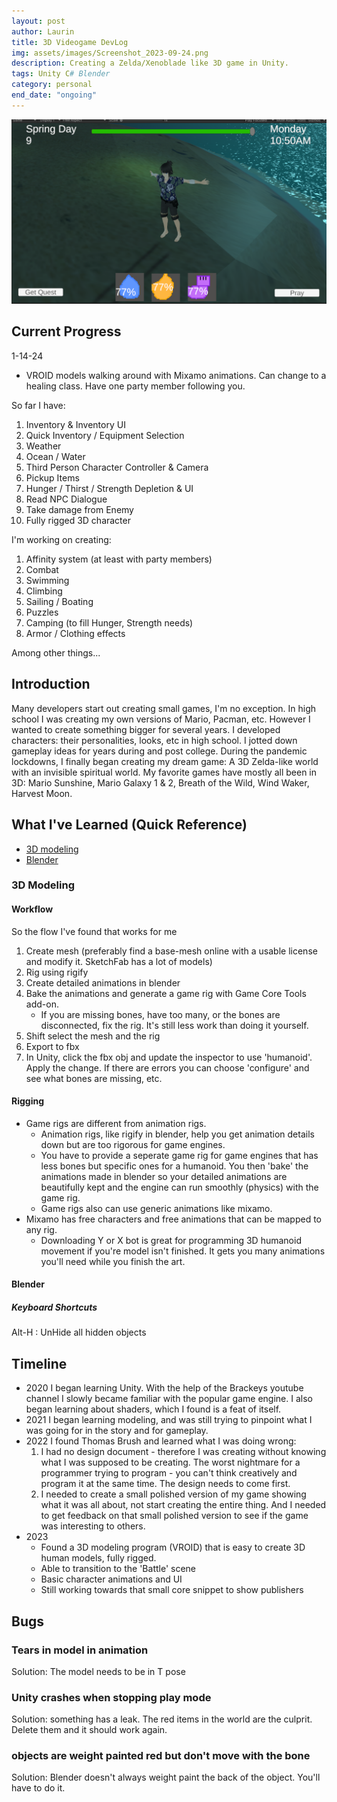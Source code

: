 ```yaml
---
layout: post
author: Laurin
title: 3D Videogame DevLog
img: assets/images/Screenshot_2023-09-24.png
description: Creating a Zelda/Xenoblade like 3D game in Unity. 
tags: Unity C# Blender
category: personal
end_date: "ongoing"
---
```

<center><img src="/assets/images/Screenshot_2023-09-24.png" alt="Blocky body with ref images" class="img-fluid" alt="Responsive image" /></center>

## Current Progress
1-14-24
* VROID models walking around with Mixamo animations. Can change to a healing class. Have one party member following you. 

So far I have: 
1. Inventory & Inventory UI 
2. Quick Inventory / Equipment Selection 
3. Weather
4. Ocean / Water 
5. Third Person Character Controller & Camera 
6. Pickup Items 
7. Hunger / Thirst / Strength Depletion & UI 
8. Read NPC Dialogue
9. Take damage from Enemy 
10. Fully rigged 3D character 

I'm working on creating: 
1. Affinity system (at least with party members)
2. Combat 
3. Swimming
4. Climbing 
5. Sailing / Boating 
6. Puzzles 
7. Camping (to fill Hunger, Strength needs)
8. Armor / Clothing effects 

Among other things...

## Introduction
Many developers start out creating small games, I'm no exception. In high school I was creating my own versions of Mario, Pacman, etc. However I wanted to create something bigger for several years. I developed characters: their personalities, looks, etc in high school. I jotted down gameplay ideas for years during and post college. During the pandemic lockdowns, I finally began creating my dream game: A 3D Zelda-like world with an invisible spiritual world. My favorite games have mostly all been in 3D: Mario Sunshine, Mario Galaxy 1 & 2, Breath of the Wild, Wind Waker, Harvest Moon. 

## What I've Learned (Quick Reference)
* [3D modeling](#3d-modeling)
* [Blender](#blender)

### 3D Modeling
#### Workflow 
So the flow I've found that works for me
1. Create mesh (preferably find a base-mesh online with a usable license and modify it. SketchFab has a lot of models)
1. Rig using rigify
1. Create detailed animations in blender
1. Bake the animations and generate a game rig with Game Core Tools add-on. 
    * If you are missing bones, have too many, or the bones are disconnected, fix the rig. It's still less work than doing it yourself. 
1. Shift select the mesh and the rig
1. Export to fbx
1. In Unity, click the fbx obj and update the inspector to use 'humanoid'. Apply the change. If there are errors you can choose 'configure' and see what bones are missing, etc. 

#### Rigging
* Game rigs are different from animation rigs. 
    * Animation rigs, like rigify in blender, help you get animation details down but are too rigorous for game engines. 
    * You have to provide a seperate game rig for game engines that has less bones but specific ones for a humanoid. You then 'bake' the animations made in blender so your detailed animations are beautifully kept and the engine can run smoothly (physics) with the game rig. 
    * Game rigs also can use generic animations like mixamo. 
* Mixamo has free characters and free animations that can be mapped to any rig. 
    * Downloading Y or X bot is great for programming 3D humanoid movement if you're model isn't finished. It gets you many animations you'll need while you finish the art. 

#### Blender 
##### Keyboard Shortcuts
Alt-H : UnHide all hidden objects

## Timeline
* 2020 I began learning Unity. With the help of the Brackeys youtube channel I slowly became familiar with the popular game engine. I also began learning about shaders, which I found is a feat of itself. 
* 2021 I began learning modeling, and was still trying to pinpoint what I was going for in the story and for gameplay. 
* 2022 I found Thomas Brush and learned what I was doing wrong: 
    1. I had no design document - therefore I was creating without knowing what I was supposed to be creating. The worst nightmare for a programmer trying to program - you can't think creatively and program it at the same time. The design needs to come first. 
    2. I needed to create a small polished version of my game showing what it was all about, not start creating the entire thing. And I needed to get feedback on that small polished version to see if the game was interesting to others. 
* 2023
    * Found a 3D modeling program (VROID) that is easy to create 3D human models, fully rigged. 
    * Able to transition to the 'Battle' scene 
    * Basic character animations and UI 
    * Still working towards that small core snippet to show publishers


## Bugs 
### Tears in model in animation
Solution: The model needs to be in T pose
### Unity crashes when stopping play mode
Solution: something has a leak. The red items in the world are the culprit. Delete them and it should work again. 
### objects are weight painted red but don't move with the bone
Solution: Blender doesn't always weight paint the back of the object. You'll have to do it. 